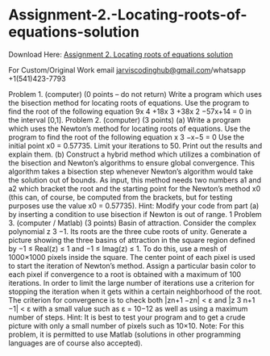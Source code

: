 # Assignment-2.-Locating-roots-of-equations-solution

Download Here: [Assignment 2. Locating roots of equations solution](https://jarviscodinghub.com/assignment/assignment-2-locating-roots-of-equations-solution/)

For Custom/Original Work email jarviscodinghub@gmail.com/whatsapp +1(541)423-7793

Problem 1. (computer) (0 points – do not return)
Write a program which uses the bisection method for locating roots of equations. Use the
program to find the root of the following equation
9x
4 +18x
3 +38x
2 −57x+14 = 0
in the interval [0,1].
Problem 2. (computer) (3 points)
(a) Write a program which uses the Newton’s method for locating roots of equations. Use
the program to find the root of the following equation
x
3 −x−5 = 0
Use the initial point x0 = 0.57735. Limit your iterations to 50. Print out the results and
explain them.
(b) Construct a hybrid method which utilizes a combination of the bisection and Newton’s
algorithms to ensure global convergence. This algorithm takes a bisection step whenever
Newton’s algorithm would take the solution out of bounds. As input, this method needs
two numbers a1 and a2 which bracket the root and the starting point for the Newton’s
method x0 (this can, of course, be computed from the brackets, but for testing purposes
use the value x0 = 0.57735).
Hint: Modify your code from part (a) by inserting a condition to use bisection if Newton
is out of range.
1
Problem 3. (computer / Matlab) (3 points)
Basin of attraction. Consider the complex polynomial z
3 −1. Its roots are the three cube
roots of unity. Generate a picture showing the three basins of attraction in the square
region defined by −1 ≤ Real(z) ≤ 1 and −1 ≤ Imag(z) ≤ 1.
To do this, use a mesh of 1000×1000 pixels inside the square. The center point of each
pixel is used to start the iteration of Newton’s method. Assign a particular basin color to
each pixel if convergence to a root is obtained with a maximum of 100 iterations.
In order to limit the large number of iterations use a criterion for stopping the iteration
when it gets within a certain neighborhood of the root. The criterion for convergence is
to check both |zn+1 −zn| < ε and |z 3 n+1 −1| < ε with a small value such as ε = 10−12 as well as using a maximum number of steps. Hint: It is best to test your program and to get a crude picture with only a small number of pixels such as 10×10. Note: For this problem, it is permitted to use Matlab (solutions in other programming languages are of course also accepted).
